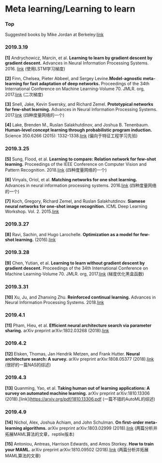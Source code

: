 # Meta learning/Learning to learn

### Top
Suggested books by Mike Jordan at Berkeley:[link](https://news.ycombinator.com/item?id=1055389)

### 2019.3.19
**[1]** Andrychowicz, Marcin, et al. **Learning to learn by gradient descent by gradient descent.** Advances in Neural Information Processing Systems. 2016. [link](https://arxiv.org/pdf/1606.04474.pdf)   (使用LSTM学习梯度)


**[2]** Finn, Chelsea, Pieter Abbeel, and Sergey Levine.**Model-agnostic meta-learning for fast adaptation of deep networks.** Proceedings of the 34th International Conference on Machine Learning-Volume 70. JMLR. org, 2017.[link](https://arxiv.org/pdf/1703.03400.pdf) (二次梯度)

**[3]** Snell, Jake, Kevin Swersky, and Richard Zemel. **Prototypical networks for few-shot learning.** Advances in Neural Information Processing Systems. 2017.[link](http://papers.nips.cc/paper/6996-prototypical-networks-for-few-shot-learning.pdf) (四种度量网络的一个)

**[4]** Lake, Brenden M., Ruslan Salakhutdinov, and Joshua B. Tenenbaum. **Human-level concept learning through probabilistic program induction.** Science 350.6266 (2015): 1332-1338.[link](https://www.sas.upenn.edu/~astocker/lab/teaching-files/PSYC739-2016/Lake_etal2015.pdf)  (偏向于特征工程学习先验)

### 2019.3.25
**[5]** Sung, Flood, et al. **Learning to compare: Relation network for few-shot learning.** Proceedings of the IEEE Conference on Computer Vision and Pattern Recognition. 2018.[link](http://openaccess.thecvf.com/content_cvpr_2018/papers/Sung_Learning_to_Compare_CVPR_2018_paper.pdf) (四种度量网络的一个)

**[6]** Vinyals, Oriol, et al. **Matching networks for one shot learning.** Advances in neural information processing systems. 2016.[link](http://papers.nips.cc/paper/6385-matching-networks-for-one-shot-learning.pdf)  (四种度量网络的一个)

**[7]** Koch, Gregory, Richard Zemel, and Ruslan Salakhutdinov. **Siamese neural networks for one-shot image recognition.** ICML Deep Learning Workshop. Vol. 2. 2015.[link](http://www.cs.toronto.edu/~gkoch/files/msc-thesis.pdf)

### 2019.3.27
**[8]** Ravi, Sachin, and Hugo Larochelle. **Optimization as a model for few-shot learning.** (2016).[link](https://openreview.net/pdf?id=rJY0-Kcll) 

### 2019.3.28
**[9]** Chen, Yutian, et al. **Learning to learn without gradient descent by gradient descent.** Proceedings of the 34th International Conference on Machine Learning-Volume 70. JMLR. org, 2017.[link](https://arxiv.org/pdf/1611.03824.pdf)  (梯度优化黑盒函数)

### 2019.3.31
**[10]** Xu, Ju, and Zhanxing Zhu. **Reinforced continual learning.** Advances in Neural Information Processing Systems. 2018.[link](https://papers.nips.cc/paper/7369-reinforced-continual-learning.pdf) 

### 2019.4.1
**[11]** Pham, Hieu, et al. **Efficient neural architecture search via parameter sharing.** arXiv preprint arXiv:1802.03268 (2018).[link](https://arxiv.org/pdf/1802.03268.pdf?fbclid=IwAR1RHoGyzFPepWpSyNA1TcySIjEto2scD7Fg3Pk6KOUygRNKXiA_r68MIkI)  

### 2019.4.2
**[12]** Elsken, Thomas, Jan Hendrik Metzen, and Frank Hutter. **Neural architecture search: A survey.** arXiv preprint arXiv:1808.05377 (2018).[link](https://arxiv.org/pdf/1808.05377.pdf) (很好的一篇NAS的综述)

### 2019.4.3
**[13]** Quanming, Yao, et al. **Taking human out of learning applications: A survey on automated machine learning.** arXiv preprint arXiv:1810.13306 (2018).[link](https://arxiv.org/pdf/1810.13306.pdf  (一篇不错的AutoML的综述)

### 2019.4.9
**[14]** Nichol, Alex, Joshua Achiam, and John Schulman. **On first-order meta-learning algorithms.** arXiv preprint arXiv:1803.02999 (2018).[link](https://arxiv.org/pdf/1803.02999.pdf)  (两篇分析并拓展MAML算法的文章，reptile版本)

**[15]** Antoniou, Antreas, Harrison Edwards, and Amos Storkey. **How to train your MAML.** arXiv preprint arXiv:1810.09502 (2018).[link](https://arxiv.org/pdf/1810.09502.pdf)  (两篇分析并拓展MAML算法的文章)





